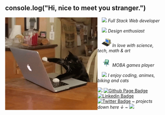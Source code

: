 ## console.log("Hi, nice to meet you stranger.")

<img align="left" width="300" src="https://github.com/Julia-Alberici/Julia-Alberici/blob/main/Assets/cat-notebook.gif"/>


<p>&emsp;<img src="https://media.giphy.com/media/WUlplcMpOCEmTGBtBW/giphy.gif" width="60"><em> Full Stack Web developer</em></p>
<p>&emsp;<img src="https://github.com/anathayna/anathayna/blob/master/assets/enthusiast.gif?raw=1" width="45"/> <em>Design enthusiast</em></p>
<p>&emsp;<img src="https://github.com/Julia-Alberici/Julia-Alberici/blob/main/Assets/computer.gif" width="30"/> <em> In love with science, tech, math & art</em></p>
<p>&emsp;<img src="https://github.com/Julia-Alberici/Julia-Alberici/blob/main/Assets/game.gif" width="30"/> <em> MOBA games player</em></p>
<p>&emsp;<img src="https://github.com/anathayna/anathayna/blob/master/assets/nyancat.gif?raw=1" width="70"/> <em> I enjoy coding, animes, biking and cats</em></p>

<img src="https://media.giphy.com/media/VgCDAzcKvsR6OM0uWg/giphy.gif" width="50"> [![Github Page Badge](https://img.shields.io/badge/-Github_Page-000?style=flat-square&logo=Github&logoColor=white&link=https://https://github.com/Julia-Alberici)](https://github.com/Julia-Alberici)
[![Linkedin Badge](https://img.shields.io/badge/-LinkedIn-blue?style=flat-square&logo=Linkedin&logoColor=white&link=https://www.linkedin.com/in/julia-alberici-787109237/)](https://www.linkedin.com/in/julia-alberici-787109237/)
[![Twitter Badge](https://img.shields.io/badge/-Twitter-1ca0f1?style=flat-square&labelColor=1ca0f1&logo=twitter&logoColor=white&link=https://twitter.com/Julia_PDG)](https://twitter.com/Julia_PDG)
<em> ~ projects down here ↓ ~ </a><img src="https://github.com/anathayna/anathayna/blob/master/assets/salt.gif?raw=1" width="55"/></em>


